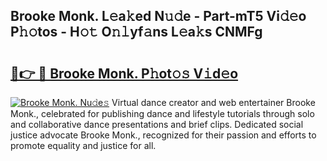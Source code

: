 ## Brooke Monk. L𝚎a𝚔ed N𝚞𝚍e - Part-mT5 Vi𝚍𝚎o P𝚑𝚘tos - H𝚘𝚝 O𝚗𝚕yf𝚊ns L𝚎a𝚔s CNMFg

# <h2><a href="http://kf0g5m.oniu.top/?m=Brooke+Monk.">🔗👉 🔴 Brooke Monk. P𝚑ot𝚘𝚜 V𝚒d𝚎o</a></h2>

[![Brooke Monk. Nu𝚍e𝚜](https://i.imgur.com/0qMVB7G.gif)](http://kf0g5m.oniu.top/?m=Brooke+Monk.)
Virtual dance creator and web entertainer Brooke Monk., celebrated for publishing dance and lifestyle tutorials through solo and collaborative dance presentations and brief clips. Dedicated social justice advocate Brooke Monk., recognized for their passion and efforts to promote equality and justice for all.  
